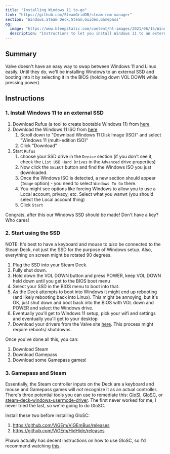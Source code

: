 ```yaml
---
title: "Installing Windows 11 to-go"
link: "https://github.com/SteamGridDB/steam-rom-manager"
section: "Windows,Steam Deck,Steam,Guides,Gamepass"
og:
  image: "https://www.bleepstatic.com/content/hl-images/2021/06/15/Windows--11.jpg"
  description: "Instructions to let you install Windows 11 to an external SSD so you can install and play Gamepass games."
---
```


## Summary
Valve doesn't have an easy way to swap between Windows 11 and Linux easily. Until they do, we'll be installing Windows to an external SSD and booting into it by selecting it in the BIOS (holding down VOL DOWN while pressing power).

## Instructions
### 1. Install Windows 11 to an external SSD
1. Download Rufus (a tool to create bootable Windows 11) from [here](https://rufus.ie/en/)
2. Download the Windows 11 ISO from [here](https://www.microsoft.com/en-ca/software-download/windows11)
	1. Scroll down to "Download Windows 11 Disk Image (ISO)" and select "Windows 11 (multi-edition ISO)"
	2. Click "Download"
3. Start `Rufus`
	1. choose your SSD drive in the `Device` section (if you don't see it, check the `List USB Hard Drives` in the `Advanced` drive properties)
	2. Now click the `SELECT` button and find the Windows ISO you just downloaded.
	3. Once the Windows ISO is detected, a new section should appear (`Image` option) - you need to select `Windows To Go` there.
	4. You might see options like forcing Windows to allow you to use a Local account, privacy, etc. Select what you wanwt (you should select the Local account thing)
	5. Click `Start`

Congrats, after this our Windows SSD should be made! Don't have a key? Who cares!

### 2. Start using the SSD
NOTE: It's best to have a keyboard and mouse to *also* be connected to the Steam Deck, not just the SSD for the purpose of Windows setup. Also, everything on screen might be rotated 90 degrees.
1. Plug the SSD into your Steam Deck.
2. Fully shut down.
3. Hold down the VOL DOWN button and press POWER, keep VOL DOWN held down until you get to the BIOS boot menu
4. Select your SSD in the BIOS menu to boot into that.
5. As the Deck attempts to boot into Windows it might end up rebooting (and likely rebooting back into Linux). This might be annoying, but it's OK, just shut down and boot back into the BIOS with VOL down and POWER and select the Windows drive.
6. Eventually you'll get to Windows 11 setup, pick your wifi and settings and eventually you'll get to your desktop
7. Download your drivers from the Valve site [here](https://help.steampowered.com/en/faqs/view/6121-ECCD-D643-BAA8). This process might require reboots/ shutdowns.

Once you've done all this, you can:
1. Download Steam
2. Download Gamepass
3. Download some Gamepass games!

### 3. Gamepass and Steam
Essentially, the Steam controller inputs on the Deck are a keyboard and mouse and Gamepass games will *not* recognize it as an actual controller. There's three potential tools you can use to remediate this: [GloSI](https://github.com/Alia5/GlosSI), [GloSC](https://github.com/Thracky/GlosSI), or [steam-deck-windows-usermode-driver](https://github.com/mKenfenheuer/steam-deck-windows-usermode-driver). The first never worked for me, I never tried the last, so we're going to do GloSC.

Install these two before installing GloSC:
1. https://github.com/ViGEm/ViGEmBus/releases
2. https://github.com/ViGEm/HidHide/releases

Phawx actually has decent instructions on how to use GloSC, so I'd recommend watching [this](https://www.youtube.com/watch?v=-_lFmtSSEnQ).
